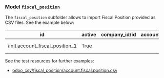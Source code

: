 ### Model `fiscal_position`

The `fiscal_position` subfolder allows to import Fiscal Position provided as CSV files. See the example below:

| id | active | company_id/id | account_ids/account_src_id/id | account_ids/account_dest_id/id | account_ids/create_date | country_id/id | country_group_id/id | auto_apply | state_ids/id | name | vat_required | zip_from | zip_to |
| - | - | - | - | - | - | - | - | - | - | - | - | - | - |
| \init.account_fiscal_position_1 | True |  |  |  |  |  | base.europe | True |  | European Companies | True | 0 | 0 |


See the test resources for further examples:
- [odoo_csv/fiscal_position/account.fiscal.position.csv](../odoo_initializer/tests/resources/odoo_csv/fiscal_position/account.fiscal.position.csv)
